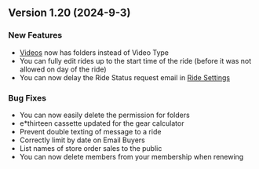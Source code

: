  ## Version 1.20 (2024-9-3)
 ### New Features
 - [Videos](/Video/browse) now has folders instead of Video Type
 - You can fully edit rides up to the start time of the ride (before it was not allowed on day of the ride)
 - You can now delay the Ride Status request email in [Ride Settings](/Leaders/settings)

 ### Bug Fixes
 - You can now easily delete the permission for folders
 - e*thirteen cassette updated for the gear calculator
 - Prevent double texting of message to a ride
 - Correctly limit by date on Email Buyers
 - List names of store order sales to the public
 - You can now delete members from your membership when renewing
